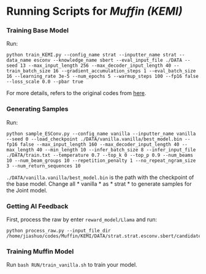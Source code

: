 # Running Scripts for *Muffin (KEMI)*

### Training Base Model

Run:

```console
python train_KEMI.py --config_name strat --inputter_name strat --data_name esconv --knowledge_name sbert --eval_input_file ./DATA --seed 13 --max_input_length 256 --max_decoder_input_length 40 --train_batch_size 16 --gradient_accumulation_steps 1 --eval_batch_size 16 --learning_rate 3e-5 --num_epochs 5 --warmup_steps 100 --fp16 false --loss_scale 0.0 --pbar true
```

For more details, refers to the original codes from [here](https://github.com/dengyang17/KEMI).

### Generating Samples

Run:

```console
python sample_ESConv.py --config_name vanilla --inputter_name vanilla --seed 0 --load_checkpoint ./DATA/vanilla.vanilla/best_model.bin --fp16 false --max_input_length 160 --max_decoder_input_length 40 --max_length 40 --min_length 10 --infer_batch_size 8 --infer_input_file ./DATA/train.txt --temperature 0.7 --top_k 0 --top_p 0.9 --num_beams 10 --num_beam_groups 10 --repetition_penalty 1 --no_repeat_ngram_size 3 --num_return_sequences 10
```

`./DATA/vanilla.vanilla/best_model.bin` is the path with the checkpoint of the base model. Change all * vanilla * as *
strat * to generate samples for the Joint model.

### Getting AI Feedback

First, process the raw by enter ``reward_model/Llama`` and run:

```console
python process_raw.py --input_file_dir /home/jiashuo/codes/Muffin/KEMI/DATA/strat.strat.esconv.sbert/candidates_10_best_model.bin_train
```

### Training Muffin Model

Run `bash RUN/train_vanilla.sh` to train your model.

